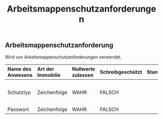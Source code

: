 ﻿---
title: Arbeitsmappenschutzanforderungen
second_title: Aspose.Cells Cloud Documen
type: docs
url: /de/specification/model/workbookprotectionrequest/
description: "Aspose.Cells Cloud-Modellspezifikation: WorkbookProtectionRequest. Müheloses Bearbeiten von Excel und anderen Tabellenkalkulationsdokumenten mit Funktionen wie Öffnen, Generieren, Bearbeiten, Teilen, Zusammenführen, Vergleichen und Konvertieren"
kwords: Excel, Office, Tabellenkalkulation, Cloud REST API, WorkbookProtectionRequest
weight: 50
---
## **Arbeitsmappenschutzanforderung**

 Wird von Arbeitsmappenschutzanforderungen verwendet.

| Name des Anwesens| Art der Immobilie| Nullwerte zulassen| Schreibgeschützt| Standardwert| Beschreibung|
|:- |:- |:- |:- |:- |:- |
| Schutztyp| Zeichenfolge| WAHR| FALSCH|| Schutzart. Kann ALLES, INHALT, KEINES, OBJEKTE, SZENARIEN, STRUKTUR, FENSTER sein.|
| Passwort| Zeichenfolge| WAHR| FALSCH|| Verschlüsselungspasswort.|

